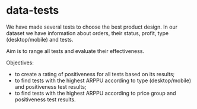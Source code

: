 # data-tests
We have made several tests to choose the best product design. In our dataset we have information about orders, their status, profit, type (desktop/mobile) and tests. 

Aim is to range all tests and evaluate their effectiveness.

Objectives:
- to create a rating of positiveness for all tests based on its results;
- to find tests with the highest ARPPU according to type (desktop/mobile) and positiveness test results;
- to find tests with the highest ARPPU according to price group and positiveness test results.
